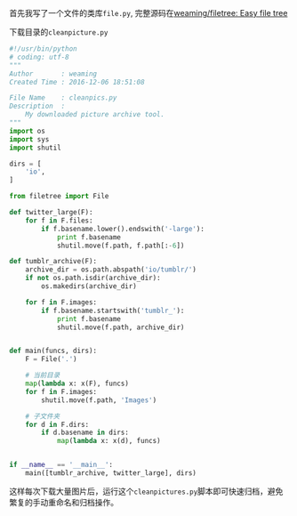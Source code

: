 首先我写了一个文件的类库`file.py`, 完整源码在[weaming/filetree: Easy file tree](https://github.com/weaming/filetree)

下载目录的`cleanpicture.py`

```Python
#!/usr/bin/python
# coding: utf-8
"""
Author       : weaming
Created Time : 2016-12-06 18:51:08

File Name    : cleanpics.py
Description  :
    My downloaded picture archive tool.
"""
import os
import sys
import shutil

dirs = [
    'io',
]

from filetree import File

def twitter_large(F):
    for f in F.files:
        if f.basename.lower().endswith('-large'):
            print f.basename
            shutil.move(f.path, f.path[:-6])

def tumblr_archive(F):
    archive_dir = os.path.abspath('io/tumblr/')
    if not os.path.isdir(archive_dir):
        os.makedirs(archive_dir)

    for f in F.images:
        if f.basename.startswith('tumblr_'):
            print f.basename
            shutil.move(f.path, archive_dir)


def main(funcs, dirs):
    F = File('.')

    # 当前目录
    map(lambda x: x(F), funcs)
    for f in F.images:
        shutil.move(f.path, 'Images')

    # 子文件夹
    for d in F.dirs:
        if d.basename in dirs:
            map(lambda x: x(d), funcs)


if __name__ == '__main__':
    main([tumblr_archive, twitter_large], dirs)
```

这样每次下载大量图片后，运行这个`cleanpictures.py`脚本即可快速归档，避免繁复的手动重命名和归档操作。
